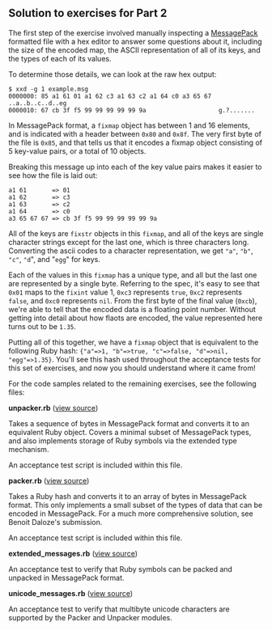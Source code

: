 ## Solution to exercises for Part 2

The first step of the exercise involved manually inspecting
a [MessagePack](https://github.com/msgpack/msgpack/blob/master/spec.md) formatted file with a hex editor to answer
some questions about it, including the size of the encoded
map, the ASCII representation of all of its keys, and the
types of each of its values.

To determine those details, we can look at the raw hex output:

```
$ xxd -g 1 example.msg
0000000: 85 a1 61 01 a1 62 c3 a1 63 c2 a1 64 c0 a3 65 67  ..a..b..c..d..eg
0000010: 67 cb 3f f5 99 99 99 99 99 9a                    g.?.......
```

In MessagePack format, a `fixmap` object has between 1 and 16 elements,
and is indicated with a header between `0x80` and `0x8f`. The very 
first byte of the file is `0x85`, and that tells us that it encodes
a fixmap object consisting of 5 key-value pairs, or a total of 10
objects.

Breaking this message up into each of the key value pairs makes it easier
to see how the file is laid out:

```
a1 61       => 01
a1 62       => c3
a1 63       => c2
a1 64       => c0
a3 65 67 67 => cb 3f f5 99 99 99 99 99 9a
```

All of the keys are `fixstr` objects in this `fixmap`, and all of the keys are single character strings except for the last one, which is three characters long. Converting the ascii codes to a character representation, we get `"a"`, `"b"`, `"c"`, `"d`", and "`egg`" for keys.

Each of the values in this `fixmap` has a unique type, and all but the last one are represented by a single byte. Referring to the spec, it's easy to see that `0x01` maps to the `fixint` value 1, `0xc3` represents `true`, `0xc2` represents `false`, and `0xc0` represents  `nil`. From the first byte of the final value
(`0xcb`), we're able to tell that the encoded data is a floating point number. Without getting into detail about how flaots are encoded, the value represented here turns out to be `1.35`.

Putting all of this together, we have a `fixmap` object that is equivalent to the following Ruby hash:
`{"a"=>1, "b"=>true, "c"=>false, "d"=>nil, "egg"=>1.35}`. You'll see this hash used throughout the acceptance tests for this set of exercises, and now you should understand where it came from!

For the code samples related to the remaining exercises, see the following files:

**unpacker.rb** ([view source][unpacker.rb])

Takes a sequence of bytes in MessagePack format and converts 
it to an equivalent Ruby object. Covers a minimal subset
of MessagePack types, and also implements storage of
Ruby symbols via the extended type mechanism.

An acceptance test script is included within this file.

**packer.rb** ([view source][packer.rb])

Takes a Ruby hash and converts it to an array of
bytes in MessagePack format. This only implements
a small subset of the types of data that can be encoded 
in MessagePack. For a much more comprehensive solution,
see Benoit Daloze's submission.

An acceptance test script is included within this file.

**extended_messages.rb** ([view source][extended_messages.rb])

An acceptance test to verify that Ruby symbols can
be packed and unpacked in MessagePack format.

**unicode_messages.rb** ([view source][unicode_messages.rb])

An acceptance test to verify that multibyte unicode characters 
are supported by the Packer and Unpacker modules.

[unpacker.rb]: https://github.com/elm-city-craftworks/course-001/blob/solutions/part2/message_pack/unpacker.rb
[packer.rb]: https://github.com/elm-city-craftworks/course-001/blob/solutions/part2/message_pack/packer.rb
[extended_messages.rb]: https://github.com/elm-city-craftworks/course-001/blob/solutions/part2/message_pack/extended_messages.rb
[unicode_messages.rb]: https://github.com/elm-city-craftworks/course-001/blob/solutions/part2/message_pack/unicode_messages.rb
